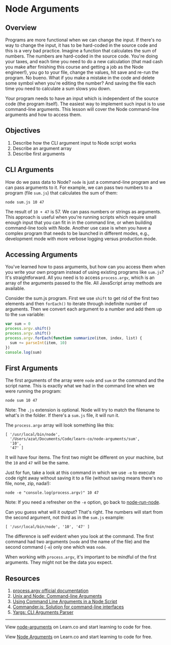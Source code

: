 # Node Arguments

## Overview

Programs are more functional when we can change the input. If there's no way to change the input,  it has to be hard-coded in the source code and this is a very bad practice. Imagine a function that calculates the sum of numbers. The numbers are hard-coded in the source code. You're doing your taxes, and each time you need to do a new calculation (that mad cash you make after finishing this course and getting a job as the Node engineer!), you go to your file, change the values, hit save and re-run the program. No bueno. What if you make a mistake in the code and delete some symbol when you're editing the number? And saving the file each time you need to calculate a sum slows you down.

Your program needs to have an input which is independent of the source code (the program itself). The easiest way to implement such input is to use command-line arguments. This lesson will cover the Node command-line arguments and how to access them.

## Objectives

1. Describe how the CLI argument input to Node script works
2. Describe an argument array
3. Describe first arguments

## CLI Arguments

How do we pass data to Node? `node` is just a command-line program and we can pass arguments to it. For example, we can pass two numbers to a program (file `sum.js`) that calculates the sum of them:

```
node sum.js 10 47
```

The result of `10 + 47` is 57. We can pass numbers or strings as arguments. This approach is useful when you're running scripts which require small enough input that you can fit in in the command line, or when building command-line tools with Node. Another use case is when you have a complex program that needs to be launched in different modes, e.g., development mode with more verbose logging versus production mode.

## Accessing Arguments

You've learned how to pass arguments, but how can you access them when you write your own program instead of using existing programs like `sum.js`? It's straightforward. All you need is to access `process.argv`, which is an array of the arguments passed to the file. All JavaScript array methods are available. 

Consider the sum.js program. First we use `shift` to get rid of the first two elements and then `forEach()` to iterate through indefinite number of arguments. Then we convert each argument to a number and add them up to the `sum` variable:

```js
var sum = 0
process.argv.shift()
process.argv.shift()
process.argv.forEach(function summarize(item, index, list) {
  sum += parseInt(item, 10)
})
console.log(sum)
```

## First Arguments

The first arguments of the array were `node` and `sum` or the command and the script name. This is exactly what we had in the command line when we were running the program:

```
node sum 10 47
```

Note: The `.js` extension is optional. Node will try to match the filename to what's in the folder. If there's a `sum.js` file, it will run it.

The `process.argv` array will look something like this:

```
[ '/usr/local/bin/node',
  '/Users/azat/Documents/Code/learn-co/node-arguments/sum',
  '10',
  '47' ]
```

It will have four items. The first two might be different on your machine, but the `10` and `47` will be the same.

Just for fun, take a look at this command in which we use `-e` to execute code right away without saving it to a file (without saving means there's no file, none, zip, nada!):

```
node -e "console.log(process.argv)" 10 47
```

Note: If you need a refresher on the `-e` option, go back to [node-run-node](https://github.com/learn-co-curriculum/node-run-node).

Can you guess what will it output? That's right. The numbers will start from the second argument, not third as in the `sum.js` example:

```
[ '/usr/local/bin/node', '10', '47' ]
```

The difference is self evident when you look at the command. The first command had two arguments (`node` and the name of the file) and the second command (`-e`) only one which was `node`.

When working with `process.argv`, it's important to be mindful of the first arguments. They might not be the data you expect. 


## Resources

1. [process.argv official documentation](https://nodejs.org/docs/latest/api/process.html#process_process_argv)
1. [Unix and Node: Command-line Arguments](http://dailyjs.com/2012/03/01/unix-node-arguments)
2. [Using Command Line Arguments in a Node Script](http://justindavis.co/2014/11/24/using-command-line-arguments-in-a-node-script)
3. [Commander.js: Solution for command-line interfaces](https://github.com/tj/commander.js)
1. [Yargs: CLI Arguments Parser](http://yargs.js.org)


---

<p data-visibility='hidden'>View <a href='https://learn.co/lessons/node-arguments' title='node-arguments'>node-arguments</a> on Learn.co and start learning to code for free.</p>

<p class='util--hide'>View <a href='https://learn.co/lessons/node-arguments'>Node Arguments</a> on Learn.co and start learning to code for free.</p>

